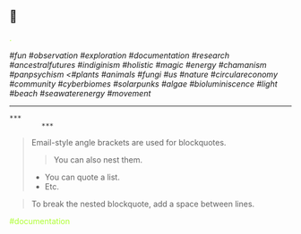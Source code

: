##  :eyes: 

<span style="color:greenyellow;">.</span> 

*#fun* 
*#observation #exploration #documentation #research*
*#ancestralfutures #indiginism #holistic #magic #energy #chamanism #panpsychism*
*<#plants #animals #fungi #us #nature*
*#circulareconomy #community*
*#cyberbiomes #solarpunks*
*#algae #bioluminiscence #light #beach #seawaterenergy #movement*

***
	***
			***

> Email-style angle brackets are used for blockquotes.
>> You can also nest them.
>>
> * You can quote a list.
> * Etc.

> To break the nested blockquote, add a space between lines.

<span style="color:greenyellow;">#documentation</span> 